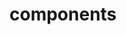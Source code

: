 <!-- Space: Projects -->
<!-- Parent: TerraformAwsLambdaFunction -->
<!-- Title: Components TerraformAwsLambdaFunction -->
<!-- Label: TerraformAwsLambdaFunction -->
<!-- Label: Project -->
<!-- Label: Components -->
<!-- Include: disclaimer.md -->
<!-- Include: ac:toc -->

# components
